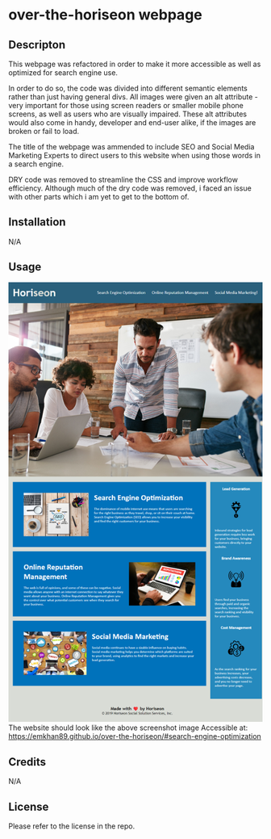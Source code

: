 # over-the-horiseon webpage

## Descripton
This webpage was refactored in order to make it more accessible as well as optimized for search engine use. 

In order to do so, the code was divided into different semantic elements rather than just having general divs. All images were given an alt attribute - very important for those using screen readers or smaller mobile phone screens, as well as users who are visually impaired. These alt attributes would also come in handy, developer and end-user alike, if the images are broken or fail to load. 

The title of the webpage was ammended to include SEO and Social Media Marketing Experts to direct users to this website when using those words in a search engine.

DRY code was removed to streamline the CSS and improve workflow efficiency. Although much of the dry code was removed, i faced an issue with other parts which i am yet to get to the bottom of. 



## Installation
N/A

## Usage
![horeison webpage](./assets/images/screenshot-over-the-horiseon-webpage.png)
The website should look like the above screenshot image
Accessible at: https://emkhan89.github.io/over-the-horiseon/#search-engine-optimization 

## Credits
N/A

## License
Please refer to the license in the repo.